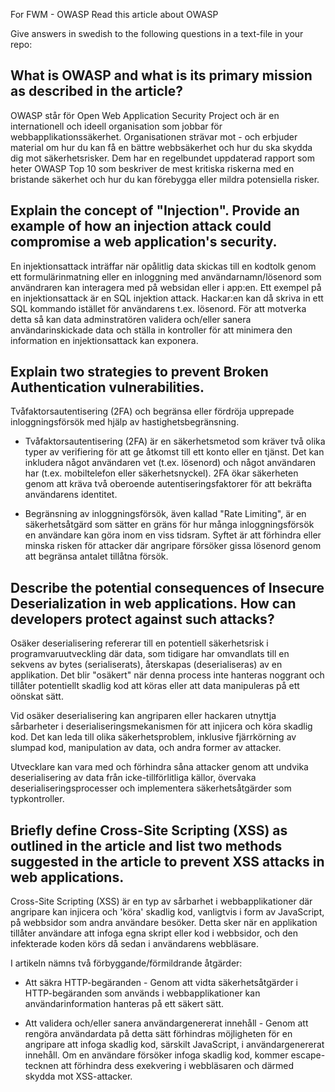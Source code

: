 For FWM - OWASP
Read this article about OWASP

Give answers in swedish to the following questions in a text-file in your repo:

## What is OWASP and what is its primary mission as described in the article?

OWASP står för Open Web Application Security Project och är en internationell och ideell organisation som jobbar för webbapplikationssäkerhet. Organisationen strävar mot - och erbjuder material om hur du kan få en bättre webbsäkerhet och hur du ska skydda dig mot säkerhetsrisker. Dem har en regelbundet uppdaterad rapport som heter OWASP Top 10 som beskriver de mest kritiska riskerna med en bristande säkerhet och hur du kan förebygga eller mildra potensiella risker.

## Explain the concept of "Injection". Provide an example of how an injection attack could compromise a web application's security.

En injektionsattack inträffar när opålitlig data skickas till en kodtolk genom ett formulärinmatning eller en inloggning med användarnamn/lösenord som användraren kan interagera med på websidan eller i app:en. Ett exempel på en injektionsattack är en SQL injektion attack. Hackar:en kan då skriva in ett SQL kommando istället för användarens t.ex. lösenord. För att motverka detta så kan data adminstratören validera och/eller sanera användarinskickade data och ställa in kontroller för att minimera den information en injektionsattack kan exponera.

## Explain two strategies to prevent Broken Authentication vulnerabilities.

Tvåfaktorsautentisering (2FA) och begränsa eller fördröja upprepade inloggningsförsök med hjälp av hastighetsbegränsning.

- Tvåfaktorsautentisering (2FA) är en säkerhetsmetod som kräver två olika typer av verifiering för att ge åtkomst till ett konto eller en tjänst. Det kan inkludera något användaren vet (t.ex. lösenord) och något användaren har (t.ex. mobiltelefon eller säkerhetsnyckel). 2FA ökar säkerheten genom att kräva två oberoende autentiseringsfaktorer för att bekräfta användarens identitet.

- Begränsning av inloggningsförsök, även kallad "Rate Limiting", är en säkerhetsåtgärd som sätter en gräns för hur många inloggningsförsök en användare kan göra inom en viss tidsram. Syftet är att förhindra eller minska risken för attacker där angripare försöker gissa lösenord genom att begränsa antalet tillåtna försök.

## Describe the potential consequences of Insecure Deserialization in web applications. How can developers protect against such attacks?

Osäker deserialisering refererar till en potentiell säkerhetsrisk i programvaruutveckling där data, som tidigare har omvandlats till en sekvens av bytes (serialiserats), återskapas (deserialiseras) av en applikation. Det blir "osäkert" när denna process inte hanteras noggrant och tillåter potentiellt skadlig kod att köras eller att data manipuleras på ett oönskat sätt.

Vid osäker deserialisering kan angriparen eller hackaren utnyttja sårbarheter i deserialiseringsmekanismen för att injicera och köra skadlig kod. Det kan leda till olika säkerhetsproblem, inklusive fjärrkörning av slumpad kod, manipulation av data, och andra former av attacker.

Utvecklare kan vara med och förhindra såna attacker genom att undvika deserialisering av data från icke-tillförlitliga källor, övervaka deserialiseringsprocesser och implementera säkerhetsåtgärder som typkontroller.

## Briefly define Cross-Site Scripting (XSS) as outlined in the article and list two methods suggested in the article to prevent XSS attacks in web applications.

Cross-Site Scripting (XSS) är en typ av sårbarhet i webbapplikationer där angripare kan injicera och 'köra' skadlig kod, vanligtvis i form av JavaScript, på webbsidor som andra användare besöker. Detta sker när en applikation tillåter användare att infoga egna skript eller kod i webbsidor, och den infekterade koden körs då sedan i användarens webbläsare.

I artikeln nämns två förbyggande/förmildrande åtgärder:

- Att säkra HTTP-begäranden - Genom att vidta säkerhetsåtgärder i HTTP-begäranden som används i webbapplikationer kan användarinformation hanteras på ett säkert sätt.

- Att validera och/eller sanera användargenererat innehåll - Genom att rengöra användardata på detta sätt förhindras möjligheten för en angripare att infoga skadlig kod, särskilt JavaScript, i användargenererat innehåll. Om en användare försöker infoga skadlig kod, kommer escape-tecknen att förhindra dess exekvering i webbläsaren och därmed skydda mot XSS-attacker.
